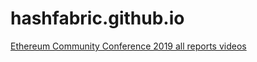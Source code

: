 # hashfabric.github.io

[Ethereum Community Conference 2019 all reports videos](https://hashfabric.github.io/ethcc2/videos)
